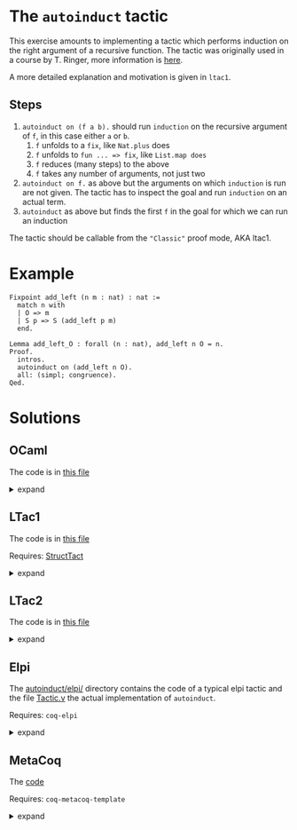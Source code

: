 # The `autoinduct` tactic

This exercise amounts to implementing a tactic which performs induction on the right argument of a recursive function.
The tactic was originally used in a course by T. Ringer, more information is [here](https://dependenttyp.es/classes/fa2022/artifacts/12-custom.html).

A more detailed explanation and motivation is given in `ltac1`.

## Steps
1. `autoinduct on (f a b).` should run `induction` on the recursive argument of `f`, in this case either `a` or `b`.
   1. `f` unfolds to a `fix`, like `Nat.plus` does
   1. `f` unfolds to `fun ... => fix`, like `List.map does`
   1. `f` reduces (many steps) to the above
   2. `f` takes any number of arguments, not just two
1. `autoinduct on f.` as above but the arguments on which `induction` is run are not given. The tactic has to inspect the goal and run `induction` on an actual term.
2. `autoinduct` as above but finds the first `f` in the goal for which we can run an induction

The tactic should be callable  from the `"Classic"` proof mode, AKA ltac1.

# Example

```coq
Fixpoint add_left (n m : nat) : nat :=
  match n with
  | O => m
  | S p => S (add_left p m)
  end.

Lemma add_left_O : forall (n : nat), add_left n O = n.
Proof.
  intros.
  autoinduct on (add_left n O).
  all: (simpl; congruence).
Qed.
```

# Solutions

## OCaml

The code is in [this file](ocaml/src/autoinduct.ml)

<details>

<summary>expand</summary>

Details specific to the OCaml code.

The current version:
- does not go under binders, and
- supports all of part 0, part 1, and part 2.

</details>

## LTac1

The code is in [this file](ltac/Ltac1.v)

Requires: [StructTact](https://github.com/uwplse/StructTact)


<details>

<summary>expand</summary>

Details specific to the Ltac1 code.

The current version supports only part 1, not parts 0 or part 2.
This is mostly because of time limitations. 

About extracting the recursive argument:
- the match construct lets one access the recursive argument `n` of a fix
  as in `fix f _ _ {struct n} := _ end`, but does not support multiple arities.
  Hence one needs to provide multiple patterns, eg `fix f _ _ _ {struct n} := _ end`
  for ternary functions, and so on.
- this requirement could be loosened for part 0, but not in any easily apparent way for parts 1 or 2.

</details>

## LTac2

The code is in [this file](ltac/Ltac2.v)

<details>

<summary>expand</summary>

Some details specific to the Ltac2 code.

About extracting the recursive argument:
- the code uses APIs in the `Unsafe` namespace to access the raw
  syntax of terms. This makes the code work for any arity.

- Ltac2 `eval red` produces non backtrackable errors when the argument
  cannot be reduced (eg opaque constant), so in mode 3 this can cause
  the tactic to fail incorrectly.
  
The current version:
- does not go under binders, and
- supports all of part 0, part 1, and part 2.

</details>


## Elpi

The [autoinduct/elpi/](elpi/) directory contains the code of a typical elpi tactic and the file
[Tactic.v](elpi/theories/Tactic.v) the actual implementation of `autoinduct`.

Requires: `coq-elpi`

<details>

<summary>expand</summary>

Some details specific to the Elpi code.

About extracting the recursive argument:
- whilst elpi supports Coq syntax within quotations,
  `{{ fix f _ _ {struct N} := _ end }}` does not let one bind `N`, so the code
  uses the raw term ast `fix _ _ N _` to extract the index of the recursive
  argument
- since we look at the term ast, the code works for any arity of `f`

</details>

## MetaCoq

The [code](metacoq/theories/Autoinduct.v)

Requires: `coq-metacoq-template`

<details>

<summary>expand</summary>

Some details specific to the MetaCoq code.

MetaCoq provides the structural argument in the fixpoint definition.
We use this to extract the structural argument from the applied arguments.

For tactic 2 and 3, we recursive through the quoted goal to find a suitable term.

- `Autoinduct_Template` is the simplified version for tactic 1.
- `Autoinduct` uses the same approach but considers additional cases and 
implements all three tactics.


</details>

